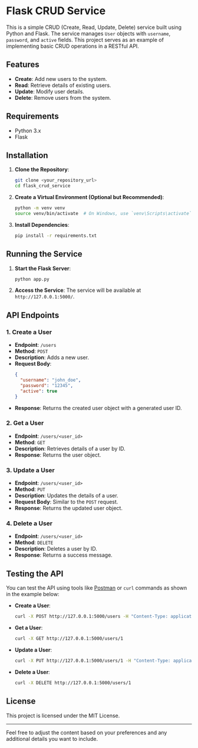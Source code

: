 # Flask CRUD Service

This is a simple CRUD (Create, Read, Update, Delete) service built using Python and Flask. The service manages `User` objects with `username`, `password`, and `active` fields. This project serves as an example of implementing basic CRUD operations in a RESTful API.

## Features

- **Create**: Add new users to the system.
- **Read**: Retrieve details of existing users.
- **Update**: Modify user details.
- **Delete**: Remove users from the system.

## Requirements

- Python 3.x
- Flask

## Installation

1. **Clone the Repository**:
   ```bash
   git clone <your_repository_url>
   cd flask_crud_service
   ```

2. **Create a Virtual Environment (Optional but Recommended)**:
   ```bash
   python -m venv venv
   source venv/bin/activate  # On Windows, use `venv\Scripts\activate`
   ```

3. **Install Dependencies**:
   ```bash
   pip install -r requirements.txt
   ```

## Running the Service

1. **Start the Flask Server**:
   ```bash
   python app.py
   ```

2. **Access the Service**:
   The service will be available at `http://127.0.0.1:5000/`.

## API Endpoints

### 1. Create a User
   - **Endpoint**: `/users`
   - **Method**: `POST`
   - **Description**: Adds a new user.
   - **Request Body**:
     ```json
     {
       "username": "john_doe",
       "password": "12345",
       "active": true
     }
     ```
   - **Response**: Returns the created user object with a generated user ID.

### 2. Get a User
   - **Endpoint**: `/users/<user_id>`
   - **Method**: `GET`
   - **Description**: Retrieves details of a user by ID.
   - **Response**: Returns the user object.

### 3. Update a User
   - **Endpoint**: `/users/<user_id>`
   - **Method**: `PUT`
   - **Description**: Updates the details of a user.
   - **Request Body**: Similar to the `POST` request.
   - **Response**: Returns the updated user object.

### 4. Delete a User
   - **Endpoint**: `/users/<user_id>`
   - **Method**: `DELETE`
   - **Description**: Deletes a user by ID.
   - **Response**: Returns a success message.

## Testing the API

You can test the API using tools like [Postman](https://www.postman.com/) or `curl` commands as shown in the example below:

- **Create a User**:
  ```bash
  curl -X POST http://127.0.0.1:5000/users -H "Content-Type: application/json" -d '{"username": "john_doe", "password": "12345", "active": true}'
  ```

- **Get a User**:
  ```bash
  curl -X GET http://127.0.0.1:5000/users/1
  ```

- **Update a User**:
  ```bash
  curl -X PUT http://127.0.0.1:5000/users/1 -H "Content-Type: application/json" -d '{"username": "john_doe", "password": "54321", "active": false}'
  ```

- **Delete a User**:
  ```bash
  curl -X DELETE http://127.0.0.1:5000/users/1
  ```

## License

This project is licensed under the MIT License.

---

Feel free to adjust the content based on your preferences and any additional details you want to include.
